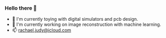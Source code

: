 ### Hello there 👋

- 🌱 I'm currently toying with digital simulators and pcb design.
- 🔭 I'm currently working on image reconstruction with machine learning.
- 📫 rachael.judy@icloud.com

<!--
**rjudy1/rjudy1** is a ✨ _special_ ✨ repository because its `README.md` (this file) appears on your GitHub profile.

Here are some ideas to get you started:

- 🔭 I’m currently working on ...
- 🌱 I’m currently learning ...
- 👯 I’m looking to collaborate on ...
- 🤔 I’m looking for help with ...
- 💬 Ask me about ...
- 📫 How to reach me: ...
- 😄 Pronouns: ...
- ⚡ Fun fact: ...
We'll use this to keep our git board looking nice.
-->
